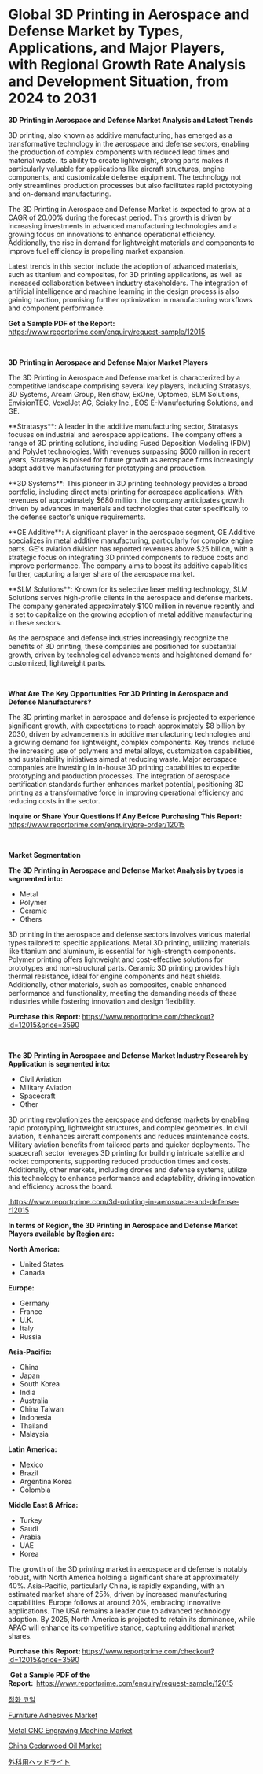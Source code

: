 <p><h1>Global 3D Printing in Aerospace and Defense Market by Types, Applications, and Major Players, with Regional Growth Rate Analysis and Development Situation, from 2024 to 2031</h1></p><p><strong>3D Printing in Aerospace and Defense Market Analysis and Latest Trends</strong></p>
<p><p>3D printing, also known as additive manufacturing, has emerged as a transformative technology in the aerospace and defense sectors, enabling the production of complex components with reduced lead times and material waste. Its ability to create lightweight, strong parts makes it particularly valuable for applications like aircraft structures, engine components, and customizable defense equipment. The technology not only streamlines production processes but also facilitates rapid prototyping and on-demand manufacturing.</p><p>The 3D Printing in Aerospace and Defense Market is expected to grow at a CAGR of 20.00% during the forecast period. This growth is driven by increasing investments in advanced manufacturing technologies and a growing focus on innovations to enhance operational efficiency. Additionally, the rise in demand for lightweight materials and components to improve fuel efficiency is propelling market expansion.</p><p>Latest trends in this sector include the adoption of advanced materials, such as titanium and composites, for 3D printing applications, as well as increased collaboration between industry stakeholders. The integration of artificial intelligence and machine learning in the design process is also gaining traction, promising further optimization in manufacturing workflows and component performance.</p></p>
<p><strong>Get a Sample PDF of the Report:&nbsp;</strong> <a href="https://www.reportprime.com/enquiry/request-sample/12015">https://www.reportprime.com/enquiry/request-sample/12015</a></p>
<p>&nbsp;</p>
<p><strong>3D Printing in Aerospace and Defense Major Market Players</strong></p>
<p><p>The 3D Printing in Aerospace and Defense market is characterized by a competitive landscape comprising several key players, including Stratasys, 3D Systems, Arcam Group, Renishaw, ExOne, Optomec, SLM Solutions, EnvisionTEC, VoxelJet AG, Sciaky Inc., EOS E-Manufacturing Solutions, and GE.</p><p>**Stratasys**: A leader in the additive manufacturing sector, Stratasys focuses on industrial and aerospace applications. The company offers a range of 3D printing solutions, including Fused Deposition Modeling (FDM) and PolyJet technologies. With revenues surpassing $600 million in recent years, Stratasys is poised for future growth as aerospace firms increasingly adopt additive manufacturing for prototyping and production.</p><p>**3D Systems**: This pioneer in 3D printing technology provides a broad portfolio, including direct metal printing for aerospace applications. With revenues of approximately $680 million, the company anticipates growth driven by advances in materials and technologies that cater specifically to the defense sector's unique requirements.</p><p>**GE Additive**: A significant player in the aerospace segment, GE Additive specializes in metal additive manufacturing, particularly for complex engine parts. GE's aviation division has reported revenues above $25 billion, with a strategic focus on integrating 3D printed components to reduce costs and improve performance. The company aims to boost its additive capabilities further, capturing a larger share of the aerospace market.</p><p>**SLM Solutions**: Known for its selective laser melting technology, SLM Solutions serves high-profile clients in the aerospace and defense markets. The company generated approximately $100 million in revenue recently and is set to capitalize on the growing adoption of metal additive manufacturing in these sectors.</p><p>As the aerospace and defense industries increasingly recognize the benefits of 3D printing, these companies are positioned for substantial growth, driven by technological advancements and heightened demand for customized, lightweight parts.</p></p>
<p>&nbsp;</p>
<p><strong>What Are The Key Opportunities For 3D Printing in Aerospace and Defense Manufacturers?</strong></p>
<p><p>The 3D printing market in aerospace and defense is projected to experience significant growth, with expectations to reach approximately $8 billion by 2030, driven by advancements in additive manufacturing technologies and a growing demand for lightweight, complex components. Key trends include the increasing use of polymers and metal alloys, customization capabilities, and sustainability initiatives aimed at reducing waste. Major aerospace companies are investing in in-house 3D printing capabilities to expedite prototyping and production processes. The integration of aerospace certification standards further enhances market potential, positioning 3D printing as a transformative force in improving operational efficiency and reducing costs in the sector.</p></p>
<p><strong>Inquire or Share Your Questions If Any Before Purchasing This Report:</strong> <a href="https://www.reportprime.com/enquiry/pre-order/12015">https://www.reportprime.com/enquiry/pre-order/12015</a></p>
<p>&nbsp;</p>
<p><strong>Market Segmentation</strong></p>
<p><strong>The 3D Printing in Aerospace and Defense Market Analysis by types is segmented into:</strong></p>
<p><ul><li>Metal</li><li>Polymer</li><li>Ceramic</li><li>Others</li></ul></p>
<p><p>3D printing in the aerospace and defense sectors involves various material types tailored to specific applications. Metal 3D printing, utilizing materials like titanium and aluminum, is essential for high-strength components. Polymer printing offers lightweight and cost-effective solutions for prototypes and non-structural parts. Ceramic 3D printing provides high thermal resistance, ideal for engine components and heat shields. Additionally, other materials, such as composites, enable enhanced performance and functionality, meeting the demanding needs of these industries while fostering innovation and design flexibility.</p></p>
<p><strong>Purchase this Report:&nbsp;</strong><a href="https://www.reportprime.com/checkout?id=12015&price=3590">https://www.reportprime.com/checkout?id=12015&price=3590</a></p>
<p>&nbsp;</p>
<p><strong>The 3D Printing in Aerospace and Defense Market Industry Research by Application is segmented into:</strong></p>
<p><ul><li>Civil Aviation</li><li>Military Aviation</li><li>Spacecraft</li><li>Other</li></ul></p>
<p><p>3D printing revolutionizes the aerospace and defense markets by enabling rapid prototyping, lightweight structures, and complex geometries. In civil aviation, it enhances aircraft components and reduces maintenance costs. Military aviation benefits from tailored parts and quicker deployments. The spacecraft sector leverages 3D printing for building intricate satellite and rocket components, supporting reduced production times and costs. Additionally, other markets, including drones and defense systems, utilize this technology to enhance performance and adaptability, driving innovation and efficiency across the board.</p></p>
<p><a href="https://www.reportprime.com/3d-printing-in-aerospace-and-defense-r12015">&nbsp;https://www.reportprime.com/3d-printing-in-aerospace-and-defense-r12015</a></p>
<p><strong>In terms of Region, the 3D Printing in Aerospace and Defense Market Players available by Region are:</strong></p>
<p>
    <p> <strong> North America: </strong>
        <ul>
            <li>United States</li>
            <li>Canada</li>
        </ul>
        </p> 
    <p> <strong> Europe: </strong>
        <ul>
            <li>Germany</li>
            <li>France</li>
            <li>U.K.</li>
            <li>Italy</li>
            <li>Russia</li>
        </ul>
        </p> 
    <p> <strong> Asia-Pacific: </strong>
        <ul>
            <li>China</li>
            <li>Japan</li>
            <li>South Korea</li>
            <li>India</li>
            <li>Australia</li>
            <li>China Taiwan</li>
            <li>Indonesia</li>
            <li>Thailand</li>
            <li>Malaysia</li>
        </ul>
        </p> 
    <p> <strong> Latin America: </strong>
        <ul>
            <li>Mexico</li>
            <li>Brazil</li>
            <li>Argentina Korea</li>
            <li>Colombia</li>
        </ul>
        </p> 
    <p> <strong> Middle East & Africa: </strong>
        <ul>
            <li>Turkey</li>
            <li>Saudi</li>
            <li>Arabia</li>
            <li>UAE</li>
            <li>Korea</li>
        </ul>
    </p>
    </p>
<p><p>The growth of the 3D printing market in aerospace and defense is notably robust, with North America holding a significant share at approximately 40%. Asia-Pacific, particularly China, is rapidly expanding, with an estimated market share of 25%, driven by increased manufacturing capabilities. Europe follows at around 20%, embracing innovative applications. The USA remains a leader due to advanced technology adoption. By 2025, North America is projected to retain its dominance, while APAC will enhance its competitive stance, capturing additional market shares.</p></p>
<p><strong>Purchase this Report: </strong><a href="https://www.reportprime.com/checkout?id=12015&price=3590">https://www.reportprime.com/checkout?id=12015&price=3590</a></p>
<p>&nbsp;<strong>Get a Sample PDF of the Report:&nbsp;&nbsp;</strong><a href="https://www.reportprime.com/enquiry/request-sample/12015">https://www.reportprime.com/enquiry/request-sample/12015</a></p>
<p><strong></strong></p>
<p><p><a href="https://github.com/laholand/Market-Research-Report-List-6/blob/main/1496464176.md">점화 코일</a></p><p><a href="https://github.com/arionmp/Market-Research-Report-List-5/blob/main/furniture-adhesives-market.md">Furniture Adhesives Market</a></p><p><a href="https://medium.com/@kaitlynkristyfj13/metal-cnc-engraving-machine-market-a-global-and-regional-analysis-focus-on-region-country-level-fc37028978bb">Metal CNC Engraving Machine Market</a></p><p><a href="https://issuu.com/reportprime-2/docs/china-cedarwood-oil-market-size-203_40d0caf7ea7f24">China Cedarwood Oil Market</a></p><p><a href="https://medium.com/@zackaryhalvorson2023/%E6%89%8B%E8%A1%93%E7%94%A8%E3%83%98%E3%83%83%E3%83%89%E3%83%A9%E3%82%A4%E3%83%88%E5%B8%82%E5%A0%B4%E6%A6%82%E8%A6%81-2024%E5%B9%B4%E3%81%8B%E3%82%892031%E5%B9%B4%E3%81%BE%E3%81%A7%E3%81%AE%E4%B8%96%E7%95%8C%E5%B8%82%E5%A0%B4%E5%8B%95%E5%90%91%E3%81%A8%E5%B0%86%E6%9D%A5%E3%81%AE%E5%B1%95%E6%9C%9B-558ab7984b8a">外科用ヘッドライト</a></p></p>